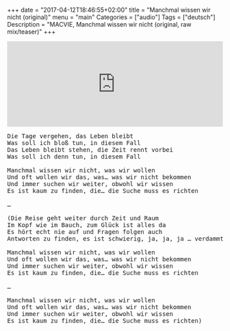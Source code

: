 +++
date = "2017-04-12T18:46:55+02:00"
title = "Manchmal wissen wir nicht (original)"
menu = "main"
Categories = ["audio"]
Tags = ["deutsch"]
Description = "MACVIE, Manchmal wissen wir nicht (original, raw mix/teaser)"
+++



<iframe width="100%" height="200" scrolling="no" frameborder="no" src="https://w.soundcloud.com/player/?url=https%3A//api.soundcloud.com/tracks/314785582&amp;auto_play=false&amp;hide_related=false&amp;show_comments=true&amp;show_user=true&amp;show_reposts=false&amp;visual=true"></iframe>


<pre>
Die Tage vergehen, das Leben bleibt
Was soll ich bloß tun, in diesem Fall
Das Leben bleibt stehen, die Zeit rennt vorbei
Was soll ich denn tun, in diesem Fall

Manchmal wissen wir nicht, was wir wollen	
Und oft wollen wir das, was… was wir nicht bekommen
Und immer suchen wir weiter, obwohl wir wissen
Es ist kaum zu finden, die… die Suche muss es richten

…

(Die Reise geht weiter durch Zeit und Raum
Im Kopf wie im Bauch, zum Glück ist alles da				
Es hört echt nie auf und Fragen folgen auch 
Antworten zu finden, es ist schwierig, ja, ja, ja … verdammt

Manchmal wissen wir nicht, was wir wollen	
Und oft wollen wir das, was… was wir nicht bekommen
Und immer suchen wir weiter, obwohl wir wissen
Es ist kaum zu finden, die… die Suche muss es richten

…

Manchmal wissen wir nicht, was wir wollen	
Und oft wollen wir das, was… was wir nicht bekommen
Und immer suchen wir weiter, obwohl wir wissen
Es ist kaum zu finden, die… die Suche muss es richten)
</pre>